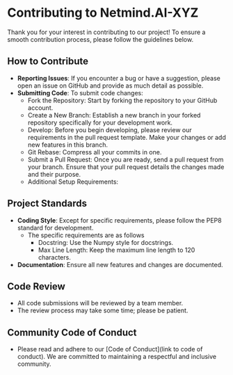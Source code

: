 # Contributing to Netmind.AI-XYZ

Thank you for your interest in contributing to our project! To ensure a smooth contribution process, please follow the guidelines below.

## How to Contribute

- **Reporting Issues**: If you encounter a bug or have a suggestion, please open an issue on GitHub and provide as much detail as possible.
- **Submitting Code**: To submit code changes:
  - Fork the Repository: Start by forking the repository to your GitHub account.
  - Create a New Branch: Establish a new branch in your forked repository specifically for your development work.
  - Develop: Before you begin developing, please review our requirements in the pull request template. Make your changes or add new features in this branch.
  - Git Rebase: Compress all your commits in one. 
  - Submit a Pull Request: Once you are ready, send a pull request from your branch. Ensure that your pull request details the changes made and their purpose.
  - Additional Setup Requirements:
## Project Standards

- **Coding Style**: Except for specific requirements, please follow the PEP8 standard for development. 
  - The specific requirements are as follows
    - Docstring: Use the Numpy style for docstrings.
    - Max Line Length: Keep the maximum line length to 120 characters.
- **Documentation**: Ensure all new features and changes are documented.

## Code Review

- All code submissions will be reviewed by a team member.
- The review process may take some time; please be patient.

## Community Code of Conduct

- Please read and adhere to our [Code of Conduct](link to code of conduct). We are committed to maintaining a respectful and inclusive community.
